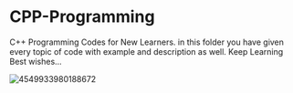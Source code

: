 # CPP-Programming
C++ Programming Codes for New Learners. in this folder you have given every topic of code with example and description as well. Keep Learning Best wishes...

![4549933980188672](https://user-images.githubusercontent.com/121013050/218330250-4773cde7-9a9f-4d6d-8f7c-b2dcc6c97da0.jpg)
